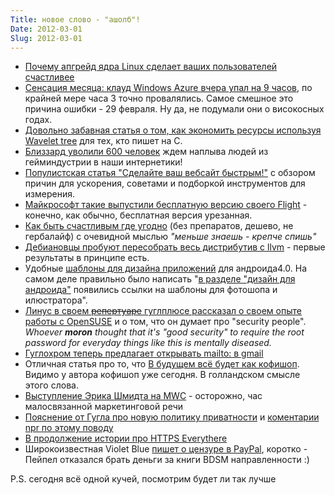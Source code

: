 ```yaml
---
Title: новое слово - "ашолб"!
Date: 2012-03-01
Slug: 2012-03-01
---
```


* [Почему апгрейд ядра Linux сделает ваших пользователей счастливее](http://samsaffron.com/archive/2012/03/01/why-upgrading-your-linux-kernel-will-make-your-customers-much-happier)
* [Сенсация месяца: клауд Windows Azure вчера упал на 9 часов](http://blogs.msdn.com/b/windowsazure/archive/2012/03/01/windows-azure-service-disruption-update.aspx), по крайней мере часа 3 точно провалялись. Самое смешное это причина ошибки - 29 февраля. Ну да, не подумали они о високосных годах.
* [Довольно забавная статья о том, как экономить ресурсы используя Wavelet tree](http://siganakis.com/challenge-design-a-data-structure-thats-small) для тех, кто пишет на C.
* [Близзард уволили 600 человек](http://www.gamespot.com/news/blizzard-laying-off-600-6360584) ждем наплыва людей из гейминдустрии в наши интернетики!
* [Популистская статья "Сделайте ваш вебсайт быстрым!"](http://www.scirra.com/blog/74/making-a-fast-website) с обзором причин для ускорения, советами и подборкой инструментов для измерения.
* [Майкрософт такие выпустили бесплатную версию своего Flight](http://www.geek.com/articles/games/free-to-play-microsoft-flight-released-20120229/) - конечно, как обычно, бесплатная версия урезанная.
* [Как быть счастливым где угодно](http://www.fastcompany.com/1820974/buyology-martin-lindstrom-global-happiness) (без препаратов, дешево, не гербалайф) с очевидной мыслью *"меньше знаешь - крепче спишь"*
* [Дебиановцы пробуют пересобрать весь дистрибутив c llvm](http://clang.debian.net/) - первые результаты в принципе есть.
* Удобные [шаблоны для дизайна приложений](http://android-developers.blogspot.com/2012/02/android-design-v2-now-with-stencils.html) для андроида4.0. На самом деле правильно было написать "[в разделе "дизайн для андроида"](http://developer.android.com/design/downloads) появились ссылки на шаблоны для фотошопа и илюстратора".
* [Линус в своем ~~репертуаре~~ гуглплюсе рассказал о своем опыте работы с OpenSUSE](https://plus.google.com/102150693225130002912/posts/1vyfmNCYpi5) и о том, что он думает про "security people". *Whoever **moron** thought that it's "good security" to require the root password for everyday things like this is mentally diseased.*
* [Гуглохром теперь предлагает открывать mailto: в gmail](http://gmailblog.blogspot.com/2012/02/open-email-links-directly-in-gmail.html)
* Отличная статья про то, что [В будущем всё будет как кофишоп](http://blog.speculist.com/scenarios/the-coffee-shop-take-over.html). Видимо у автора кофишоп уже сегодня. В голландском смысле этого слова.
* [Выступление Эрика Шмидта на MWC](https://www.youtube.com/watch?v=4DKLSO8wYzk) - осторожно, час малосвязанной маркетинговой речи
* [Пояснение от Гугла про новую политику приватности](http://googleblog.blogspot.com/2012/02/googles-new-privacy-policy.html) и [коментарии npr по этому поводу](http://www.npr.org/2012/02/29/147643243/google-wins-hes-giving-up-on-privacy?sc=tw)
* [В продолжение истории про HTTPS Everythere](https://www.eff.org/deeplinks/2012/02/https-everywhere-decentralized-ssl-observatory)
* Широкоизвестная Violet Blue [пишет о цензуре в PayPal](https://www.zdnet.com/blog/violetblue/paypal-strong-arms-indie-ebook-publishers-over-erotic-content/1097), коротко - Пейпел отказался брать деньги за книги BDSM направленности :)

P.S. сегодня всё одной кучей, посмотрим будет ли так лучше